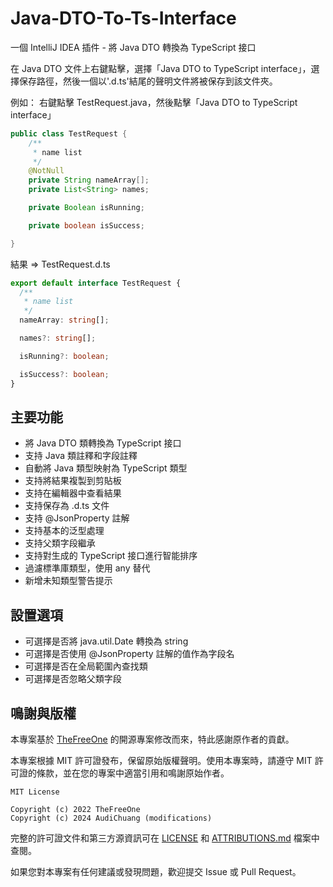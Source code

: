 # Java-DTO-To-Ts-Interface

一個 IntelliJ IDEA 插件 - 將 Java DTO 轉換為 TypeScript 接口

在 Java DTO 文件上右鍵點擊，選擇「Java DTO to TypeScript interface」，選擇保存路徑，然後一個以'.d.ts'結尾的聲明文件將被保存到該文件夾。

例如：
右鍵點擊 TestRequest.java，然後點擊「Java DTO to TypeScript interface」

```java
public class TestRequest {
    /**
     * name list
     */
    @NotNull
    private String nameArray[];
    private List<String> names;

    private Boolean isRunning;

    private boolean isSuccess;

}
```

結果 => TestRequest.d.ts

```typescript
export default interface TestRequest {
  /**
   * name list
   */
  nameArray: string[];

  names?: string[];

  isRunning?: boolean;

  isSuccess?: boolean;
}
```

## 主要功能

- 將 Java DTO 類轉換為 TypeScript 接口
- 支持 Java 類註釋和字段註釋
- 自動將 Java 類型映射為 TypeScript 類型
- 支持將結果複製到剪貼板
- 支持在編輯器中查看結果
- 支持保存為 .d.ts 文件
- 支持 @JsonProperty 註解
- 支持基本的泛型處理
- 支持父類字段繼承
- 支持對生成的 TypeScript 接口進行智能排序
- 過濾標準庫類型，使用 any 替代
- 新增未知類型警告提示

## 設置選項

- 可選擇是否將 java.util.Date 轉換為 string
- 可選擇是否使用 @JsonProperty 註解的值作為字段名
- 可選擇是否在全局範圍內查找類
- 可選擇是否忽略父類字段

## 鳴謝與版權

本專案基於 [TheFreeOne](https://github.com/TheFreeOne/Java-Bean-To-Ts-Interface) 的開源專案修改而來，特此感謝原作者的貢獻。

本專案根據 MIT 許可證發布，保留原始版權聲明。使用本專案時，請遵守 MIT 許可證的條款，並在您的專案中適當引用和鳴謝原始作者。

```
MIT License

Copyright (c) 2022 TheFreeOne
Copyright (c) 2024 AudiChuang (modifications)
```

完整的許可證文件和第三方源資訊可在 [LICENSE](LICENSE) 和 [ATTRIBUTIONS.md](ATTRIBUTIONS.md) 檔案中查閱。

如果您對本專案有任何建議或發現問題，歡迎提交 Issue 或 Pull Request。
